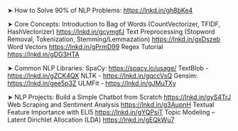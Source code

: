 ➤ How to Solve 90% of NLP Problems:
https://lnkd.in/gh8bKe4

➤ Core Concepts:
Introduction to Bag of Words (CountVectorizer, TFIDF, HashVectorizer)
https://lnkd.in/gcymgfJ
Text Preprocessing (Stopword Removal, Tokenization, Stemming/Lemmazation)
https://lnkd.in/gxDszeb
Word Vectors
https://lnkd.in/gPrmD99
Regex Tutorial
https://lnkd.in/gDG3HTA

➤ Common NLP Libraries:
SpaCy: https://spacy.io/usage/
TextBlob - https://lnkd.in/gZCK4QX
NLTK - https://lnkd.in/gqccVsQ
Gensim: https://lnkd.in/gee5p3Z
ULMFit - https://lnkd.in/gJMuTXy

➤ NLP Projects:
Build a Simple Chatbot from Scratch
https://lnkd.in/gyS4TrJ
Web Scraping and Sentiment Analysis
https://lnkd.in/g3AupnH
Textual Feature Importance with ELI5
https://lnkd.in/gYQPsiT
Topic Modeling – Latent Dirichlet Allocation (LDA)
https://lnkd.in/gEQkWu7
